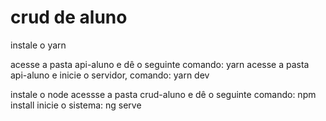 # crud de aluno

instale o yarn

acesse a pasta api-aluno e dê o seguinte comando: yarn
acesse a pasta api-aluno e inicie o servidor, comando: yarn dev

instale o node
acessse a pasta crud-aluno e dê o seguinte comando: npm install
inicie o sistema: ng serve
